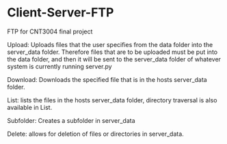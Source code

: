 # Client-Server-FTP
FTP for CNT3004 final project

Upload: Uploads files that the user specifies from the data folder into the server_data folder. Therefore files that are to be uploaded must be put into the data folder, and then it will be sent to the server_data folder of whatever system is currently running server.py

Download: Downloads the specified file that is in the hosts server_data folder.

List: lists the files in the hosts server_data folder, directory traversal is also available in List.

Subfolder: Creates a subfolder in server_data

Delete: allows for deletion of files or directories in server_data.
